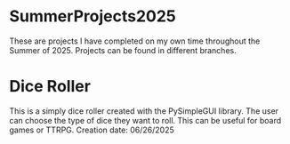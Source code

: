 # SummerProjects2025
These are projects I have completed on my own time throughout the Summer of 2025. 
Projects can be found in different branches.

# Dice Roller
This is a simply dice roller created with the PySimpleGUI library. The user can choose the type of dice they want to roll. This can be useful for board games or TTRPG.
Creation date: 06/26/2025
